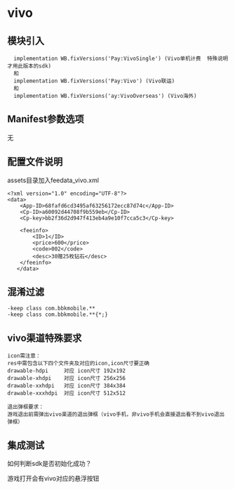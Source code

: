 # vivo

## 模块引入

```text
  implementation WB.fixVersions('Pay:VivoSingle') (Vivo单机计费  特殊说明才用此版本的sdk)
  和
  implementation WB.fixVersions('Pay:Vivo') (Vivo联运)
  和
  implementation WB.fixVersions('ay:VivoOverseas') (Vivo海外)
```

## Manifest参数选项

无

## 配置文件说明

assets目录加入feedata\_vivo.xml

```text
<?xml version="1.0" encoding="UTF-8"?>
<data>
    <App-ID>68fafd6cd3495af63256172ecc87d74c</App-ID>
    <Cp-ID>a60092d44708f9b559eb</Cp-ID>
    <Cp-key>bb2f36d2d947f413eb4a9e10f7cca5c3</Cp-key>

    <feeinfo>
        <ID>1</ID>
        <price>600</price>
        <code>002</code>
        <desc>30赠25枚钻石</desc>
    </feeinfo>
   </data>
```

## 混淆过滤

```text
-keep class com.bbkmobile.**
-keep class com.bbkmobile.**{*;}
```

## vivo渠道特殊要求

```text
icon需注意：
res中需包含以下四个文件夹及对应的icon,icon尺寸要正确
drawable-hdpi     对应 icon尺寸 192x192
drawable-xhdpi    对应 icon尺寸 256x256
drawable-xxhdpi   对应 icon尺寸 384x384
drawable-xxxhdpi  对应 icon尺寸 512x512
```

```text
退出弹框要求：
游戏退出前需弹出vivo渠道的退出弹框（vivo手机，非vivo手机会直接退出看不到vivo退出弹框）
```

## 集成测试

如何判断sdk是否初始化成功？

游戏打开会有vivo对应的悬浮按钮

